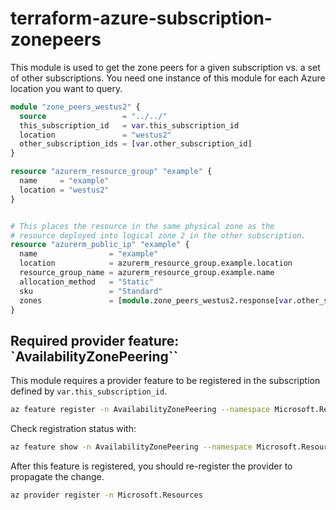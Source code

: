 # terraform-azure-subscription-zonepeers

This module is used to get the zone peers for a given subscription vs. a set of other subscriptions.
You need one instance of this module for each Azure location you want to query.

```terraform
module "zone_peers_westus2" {
  source                 = "../../"
  this_subscription_id   = var.this_subscription_id
  location               = "westus2"
  other_subscription_ids = [var.other_subscription_id]
}

resource "azurerm_resource_group" "example" {
  name     = "example"
  location = "westus2"
}


# This places the resource in the same physical zone as the
# resource deployed into logical zone 2 in the other subscription.
resource "azurerm_public_ip" "example" {
  name                = "example"
  location            = azurerm_resource_group.example.location
  resource_group_name = azurerm_resource_group.example.name
  allocation_method   = "Static"
  sku                 = "Standard"
  zones               = [module.zone_peers_westus2.response[var.other_subscription_id].zone["2"]]
}
```

## Required provider feature: `AvailabilityZonePeering``

This module requires a provider feature to be registered in the subscription defined by `var.this_subscription_id`.

```bash
az feature register -n AvailabilityZonePeering --namespace Microsoft.Resources
```

Check registration status with:

```bash
az feature show -n AvailabilityZonePeering --namespace Microsoft.Resources
```

After this feature is registered, you should re-register the provider to propagate the change.

```bash
az provider register -n Microsoft.Resources
```
